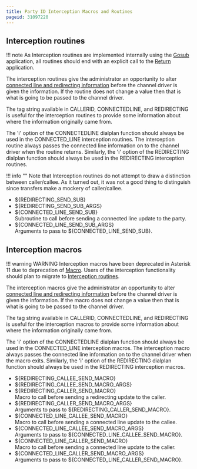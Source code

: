 ```yaml
---
title: Party ID Interception Macros and Routines
pageid: 31097220
---
```


## Interception routines

!!! note 
    As Interception routines are implemented internally using the [Gosub](/Latest_API/API_Documentation/Dialplan_Applications/Gosub) application, all routines should end with an explicit call to the [Return](/Latest_API/API_Documentation/Dialplan_Applications/Return) application.

[//]: # (end-note)

The interception routines give the administrator an opportunity to alter [connected line and redirecting information](/Configuration/Functions/Manipulating-Party-ID-Information) before the channel driver is given the information. If the routine does not change a value then that is what is going to be passed to the channel driver.

The tag string available in CALLERID, CONNECTEDLINE, and REDIRECTING is useful for the interception routines to provide some information about where the information originally came from.

The 'i' option of the CONNECTEDLINE dialplan function should always be used in the CONNECTED_LINE interception routines. The interception routine always passes the connected line information on to the channel driver when the routine returns. Similarly, the 'i' option of the REDIRECTING dialplan function should always be used in the REDIRECTING interception routines.

!!! info ""
    Note that Interception routines do not attempt to draw a distinction between caller/callee. As it turned out, it was not a good thing to distinguish since transfers make a mockery of caller/callee.

[//]: # (end-info)

* ${REDIRECTING_SEND_SUB}
* ${REDIRECTING_SEND_SUB_ARGS}
* ${CONNECTED_LINE_SEND_SUB}  
 Subroutine to call before sending a connected line update to the party.
* ${CONNECTED_LINE_SEND_SUB_ARGS}  
 Arguments to pass to ${CONNECTED_LINE_SEND_SUB}.

## Interception macros

!!! warning WARNING
    Interception macros have been deprecated in Asterisk 11 due to deprecation of [Macro](/Latest_API/API_Documentation/Dialplan_Applications/Macro). Users of the interception functionality should plan to migrate to [Interception routines](#interception-routines).

[//]: # (end-warning)

The interception macros give the administrator an opportunity to alter [connected line and redirecting information](/Configuration/Functions/Manipulating-Party-ID-Information) before the channel driver is given the information. If the macro does not change a value then that is what is going to be passed to the channel driver.

The tag string available in CALLERID, CONNECTEDLINE, and REDIRECTING is useful for the interception macros to provide some information about where the information originally came from.

The 'i' option of the CONNECTEDLINE dialplan function should always be used in the CONNECTED_LINE interception macros. The interception macro always passes the connected line information on to the channel driver when the macro exits. Similarly, the 'i' option of the REDIRECTING dialplan function should always be used in the REDIRECTING interception macros.

* ${REDIRECTING_CALLEE_SEND_MACRO}
* ${REDIRECTING_CALLEE_SEND_MACRO_ARGS}
* ${REDIRECTING_CALLER_SEND_MACRO}  
 Macro to call before sending a redirecting update to the caller.
* ${REDIRECTING_CALLER_SEND_MACRO_ARGS}  
 Arguments to pass to ${REDIRECTING_CALLER_SEND_MACRO}.
* ${CONNECTED_LINE_CALLEE_SEND_MACRO}  
 Macro to call before sending a connected line update to the callee.
* ${CONNECTED_LINE_CALLEE_SEND_MACRO_ARGS}  
 Arguments to pass to ${CONNECTED_LINE_CALLEE_SEND_MACRO}.
* ${CONNECTED_LINE_CALLER_SEND_MACRO}  
 Macro to call before sending a connected line update to the caller.
* ${CONNECTED_LINE_CALLER_SEND_MACRO_ARGS}  
 Arguments to pass to ${CONNECTED_LINE_CALLER_SEND_MACRO}.
